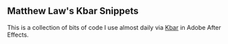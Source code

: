## Matthew Law's Kbar Snippets

This is a collection of bits of code I use almost daily via [Kbar](https://aescripts.com/kbar/) in Adobe After Effects.  